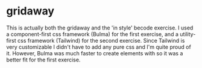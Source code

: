 # gridaway

This is actually both the gridaway and the 'in style' becode exercise.
I used a component-first css framework (Bulma) for the first exercise, and a utility-first css framework (Tailwind) for the second exercise. 
Since Tailwind is very customizable I didn't have to add any pure css and I'm quite proud of it.
However, Bulma was much faster to create elements with so it was a better fit for the first exercise.

